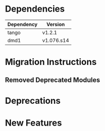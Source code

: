 Dependencies
============

Dependency | Version
-----------|---------
tango      | v1.2.1
dmd1       | v1.076.s14

Migration Instructions
======================


Removed Deprecated Modules
--------------------------


Deprecations
============


New Features
============
